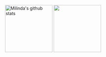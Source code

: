 <a>
  <img width="155" align="center" src="https://github-readme-stats.vercel.app/api?username=MilindaRanawaka&show_icons=true&include_all_commits=true&theme=radical&hide=issues,stars" alt="Milinda's github stats" />
</a>
<a>
  <img width="155" align="center" src="https://github-readme-stats.vercel.app/api/top-langs/?username=MilindaRanawaka&layout=compact&theme=radical" />
</a>